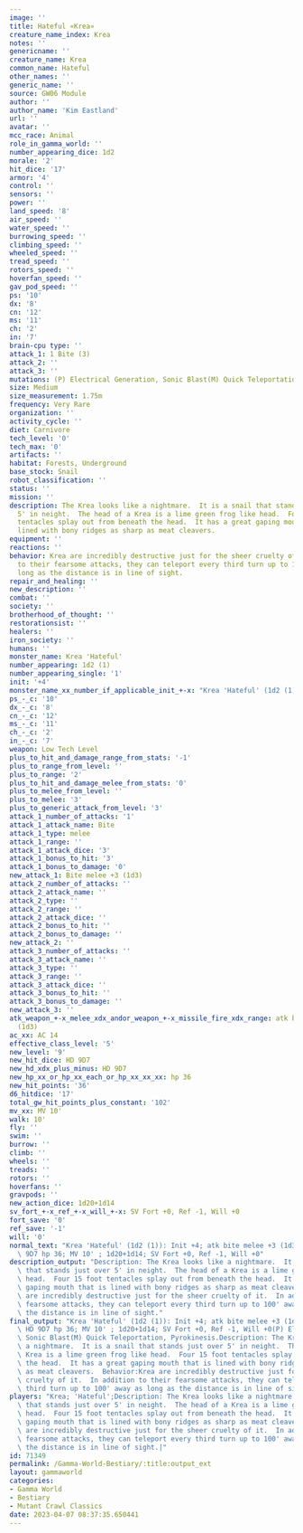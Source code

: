 ```yaml
---
image: ''
title: Hateful «Krea»
creature_name_index: Krea
notes: ''
genericname: ''
creature_name: Krea
common_name: Hateful
other_names: ''
generic_name: ''
source: GW06 Module
author: ''
author_name: 'Kim Eastland'
url: ''
avatar: ''
mcc_race: Animal
role_in_gamma_world: ''
number_appearing_dice: 1d2
morale: '2'
hit_dice: '17'
armor: '4'
control: ''
sensors: ''
power: ''
land_speed: '8'
air_speed: ''
water_speed: ''
burrowing_speed: ''
climbing_speed: ''
wheeled_speed: ''
tread_speed: ''
rotors_speed: ''
hoverfan_speed: ''
gav_pod_speed: ''
ps: '10'
dx: '8'
cn: '12'
ms: '11'
ch: '2'
in: '7'
brain-cpu type: ''
attack_1: 1 Bite (3)
attack_2: ''
attack_3: ''
mutations: (P) Electrical Generation, Sonic Blast(M) Quick Teleportation, Pyrokinesis.
size: Medium
size_measurement: 1.75m
frequency: Very Rare
organization: ''
activity_cycle: ''
diet: Carnivore
tech_level: '0'
tech_max: '0'
artifacts: ''
habitat: Forests, Underground
base_stock: Snail
robot_classification: ''
status: ''
mission: ''
description: The Krea looks like a nightmare.  It is a snail that stands just over
  5' in neight.  The head of a Krea is a lime green frog like head.  Four 15 foot
  tentacles splay out from beneath the head.  It has a great gaping mouth that is
  lined with bony ridges as sharp as meat cleavers.
equipment: ''
reactions: ''
behavior: Krea are incredibly destructive just for the sheer cruelty of it.  In addition
  to their fearsome attacks, they can teleport every third turn up to 100' away as
  long as the distance is in line of sight.
repair_and_healing: ''
new_description: ''
combat: ''
society: ''
brotherhood_of_thought: ''
restorationsist: ''
healers: ''
iron_society: ''
humans: ''
monster_name: Krea 'Hateful'
number_appearing: 1d2 (1)
number_appearing_single: '1'
init: '+4'
monster_name_xx_number_if_applicable_init_+-x: "Krea 'Hateful' (1d2 (1)): Init +4"
ps_-_c: '10'
dx_-_c: '8'
cn_-_c: '12'
ms_-_c: '11'
ch_-_c: '2'
in_-_c: '7'
weapon: Low Tech Level
plus_to_hit_and_damage_range_from_stats: '-1'
plus_to_range_from_level: ''
plus_to_range: '2'
plus_to_hit_and_damage_melee_from_stats: '0'
plus_to_melee_from_level: ''
plus_to_melee: '3'
plus_to_generic_attack_from_level: '3'
attack_1_number_of_attacks: '1'
attack_1_attack_name: Bite
attack_1_type: melee
attack_1_range: ''
attack_1_attack_dice: '3'
attack_1_bonus_to_hit: '3'
attack_1_bonus_to_damage: '0'
new_attack_1: Bite melee +3 (1d3)
attack_2_number_of_attacks: ''
attack_2_attack_name: ''
attack_2_type: ''
attack_2_range: ''
attack_2_attack_dice: ''
attack_2_bonus_to_hit: ''
attack_2_bonus_to_damage: ''
new_attack_2: ''
attack_3_number_of_attacks: ''
attack_3_attack_name: ''
attack_3_type: ''
attack_3_range: ''
attack_3_attack_dice: ''
attack_3_bonus_to_hit: ''
attack_3_bonus_to_damage: ''
new_attack_3: ''
atk_weapon_+-x_melee_xdx_andor_weapon_+-x_missile_fire_xdx_range: atk bite melee +3
  (1d3)
ac_xx: AC 14
effective_class_level: '5'
new_level: '9'
new_hit_dice: HD 9D7
new_hd_xdx_plus_minus: HD 9D7
new_hp_xx_or_hp_xx_each_or_hp_xx_xx_xx: hp 36
new_hit_points: '36'
d6_hitdice: '17'
total_gw_hit_points_plus_constant: '102'
mv_xx: MV 10'
walk: 10'
fly: ''
swim: ''
burrow: ''
climb: ''
wheels: ''
treads: ''
rotors: ''
hoverfans: ''
gravpods: ''
new_action_dice: 1d20+1d14
sv_fort_+-x_ref_+-x_will_+-x: SV Fort +0, Ref -1, Will +0
fort_save: '0'
ref_save: '-1'
will: '0'
normal_text: "Krea 'Hateful' (1d2 (1)): Init +4; atk bite melee +3 (1d3); AC 14; HD\
  \ 9D7 hp 36; MV 10' ; 1d20+1d14; SV Fort +0, Ref -1, Will +0"
description_output: "Description: The Krea looks like a nightmare.  It is a snail\
  \ that stands just over 5' in neight.  The head of a Krea is a lime green frog like\
  \ head.  Four 15 foot tentacles splay out from beneath the head.  It has a great\
  \ gaping mouth that is lined with bony ridges as sharp as meat cleavers.  Behavior:Krea\
  \ are incredibly destructive just for the sheer cruelty of it.  In addition to their\
  \ fearsome attacks, they can teleport every third turn up to 100' away as long as\
  \ the distance is in line of sight."
final_output: "Krea 'Hateful' (1d2 (1)): Init +4; atk bite melee +3 (1d3); AC 14;\
  \ HD 9D7 hp 36; MV 10' ; 1d20+1d14; SV Fort +0, Ref -1, Will +0(P) Electrical Generation,\
  \ Sonic Blast(M) Quick Teleportation, Pyrokinesis.Description: The Krea looks like\
  \ a nightmare.  It is a snail that stands just over 5' in neight.  The head of a\
  \ Krea is a lime green frog like head.  Four 15 foot tentacles splay out from beneath\
  \ the head.  It has a great gaping mouth that is lined with bony ridges as sharp\
  \ as meat cleavers.  Behavior:Krea are incredibly destructive just for the sheer\
  \ cruelty of it.  In addition to their fearsome attacks, they can teleport every\
  \ third turn up to 100' away as long as the distance is in line of sight."
players: "Krea; 'Hateful';Description: The Krea looks like a nightmare.  It is a snail\
  \ that stands just over 5' in neight.  The head of a Krea is a lime green frog like\
  \ head.  Four 15 foot tentacles splay out from beneath the head.  It has a great\
  \ gaping mouth that is lined with bony ridges as sharp as meat cleavers.  Behavior:Krea\
  \ are incredibly destructive just for the sheer cruelty of it.  In addition to their\
  \ fearsome attacks, they can teleport every third turn up to 100' away as long as\
  \ the distance is in line of sight.|"
id: 71349
permalink: /Gamma-World-Bestiary/:title:output_ext
layout: gammaworld
categories:
- Gamma World
- Bestiary
- Mutant Crawl Classics
date: 2023-04-07 08:37:35.650441
---
```


